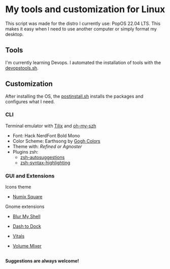 # My tools and customization for Linux

This script was made for the distro I currently use: PopOS 22.04 LTS. This makes it easy when I need to use another computer or simply format my desktop.


## Tools

I'm currently learning Devops. I automated the installation of tools with the [devopstools.sh](/devopstools.sh). 



## Customization
After installing the OS, the [postinstall.sh](/postinstall.sh) installs the packages and configures what I need.

### CLI

Terminal emulator with [Tilix](https://github.com/gnunn1/tilix/) and [oh-my-szh](https://ohmyz.sh/)

- Font: Hack NerdFont Bold Mono
- Color Scheme: Earthsong by [Gogh Colors](https://gogh-co.github.io/Gogh/)
- Theme with: *Refined or Agnoster*
- Plugins zsh:
    - [zsh-autosuggestions](https://github.com/zsh-users/zsh-autosuggestions)
    - [zsh-syntax-highlighting](https://github.com/zsh-users/zsh-syntax-highlighting)  


### GUI and Extensions

Icons theme
- [Numix Square](https://github.com/numixproject/numix-icon-theme-square)

Gnome extensions
- [Blur My Shell](https://extensions.gnome.org/extension/3193/blur-my-shell/)

- [Dash to Dock](https://extensions.gnome.org/extension/307/dash-to-dock/)

- [Vitals](https://extensions.gnome.org/extension/1460/vitals/)

- [Volume Mixer](https://extensions.gnome.org/extension/3499/application-volume-mixer/)


##

#### Suggestions are always welcome!
